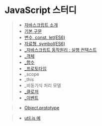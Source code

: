 # JavaScript 스터디

> + [자바스크립트 소개](md/intro.md)
> + [기본 구문](md/syntaxBasic.md)
> + [변수, const, let(ES6)](md/variable.md)
> + [자료형, symbol(ES6)](md/dataType.md)
> + [_자바스크립트 동작원리 : 실행 컨텍스트](md/excutionContext.md)
> + [_객체](md/object.md)
> + [_함수](md/function.md)
> + [_프로토타입](md/prototype.md)
> + _scope
> + _this
> + _비동기식 처리 모델
> + [_클로저](md/clousure.md)
> + [_이벤트](md/event.md)

> + [Object.prototype](md/object.prototype.md)

> + [util.js 예](md/util.js.md)
